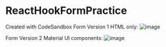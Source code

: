 # ReactHookFormPractice
Created with CodeSandbox
Form Version 1 HTML only: 
![image](https://user-images.githubusercontent.com/112565472/214645704-b360b98e-6640-4b92-a5c0-f59bc854d850.png)

Form Version 2 Material UI components:
![image](https://user-images.githubusercontent.com/112565472/214645811-8c73caed-8c34-4cb9-9f93-5f475d54887d.png)
